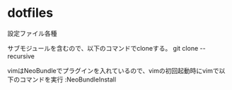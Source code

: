 dotfiles
========

設定ファイル各種

サブモジュールを含むので、以下のコマンドでcloneする。
    git clone --recursive <url>

vimはNeoBundleでプラグインを入れているので、vimの初回起動時にvimで以下のコマンドを実行
    :NeoBundleInstall
